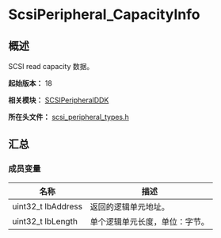 # ScsiPeripheral_CapacityInfo

## 概述

SCSI read capacity 数据。

**起始版本：** 18

**相关模块：** [SCSIPeripheralDDK](capi-scsiperipheralddk.md)

**所在头文件：** [scsi_peripheral_types.h](capi-scsi-peripheral-types-h.md)

## 汇总

### 成员变量

| 名称 | 描述 |
| -- | -- |
| uint32_t lbAddress | 返回的逻辑单元地址。 |
| uint32_t lbLength | 单个逻辑单元长度，单位：字节。 |


